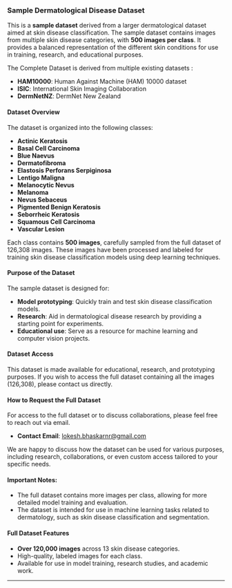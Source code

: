 
### **Sample Dermatological Disease Dataset**

This is a **sample dataset** derived from a larger dermatological dataset aimed at skin disease classification. The sample dataset contains images from multiple skin disease categories, with **500 images per class**. It provides a balanced representation of the different skin conditions for use in training, research, and educational purposes.

The Complete Dataset is derived from multiple existing datasets : 
- **HAM10000**: Human Against Machine (HAM) 10000 dataset
- **ISIC**: International Skin Imaging Collaboration
- **DermNetNZ**: DermNet New Zealand

#### **Dataset Overview**
The dataset is organized into the following classes:
- **Actinic Keratosis**
- **Basal Cell Carcinoma**
- **Blue Naevus**
- **Dermatofibroma**
- **Elastosis Perforans Serpiginosa**
- **Lentigo Maligna**
- **Melanocytic Nevus**
- **Melanoma**
- **Nevus Sebaceus**
- **Pigmented Benign Keratosis**
- **Seborrheic Keratosis**
- **Squamous Cell Carcinoma**
- **Vascular Lesion**

Each class contains **500 images**, carefully sampled from the full dataset of 126,308 images. These images have been processed and labeled for training skin disease classification models using deep learning techniques.

#### **Purpose of the Dataset**
The sample dataset is designed for:
- **Model prototyping**: Quickly train and test skin disease classification models.
- **Research**: Aid in dermatological disease research by providing a starting point for experiments.
- **Educational use**: Serve as a resource for machine learning and computer vision projects.

#### **Dataset Access**

This dataset is made available for educational, research, and prototyping purposes. If you wish to access the full dataset containing all the images (126,308), please contact us directly.

#### **How to Request the Full Dataset**
For access to the full dataset or to discuss collaborations, please feel free to reach out via email.

- **Contact Email**: [lokesh.bhaskarnr@gmail.com](mailto:lokesh.bhaskarnr@gmail.com)

We are happy to discuss how the dataset can be used for various purposes, including research, collaborations, or even custom access tailored to your specific needs.

#### **Important Notes:**
- The full dataset contains more images per class, allowing for more detailed model training and evaluation.
- The dataset is intended for use in machine learning tasks related to dermatology, such as skin disease classification and segmentation.

#### **Full Dataset Features**
- **Over 120,000 images** across 13 skin disease categories.
- High-quality, labeled images for each class.
- Available for use in model training, research studies, and academic work.

---
